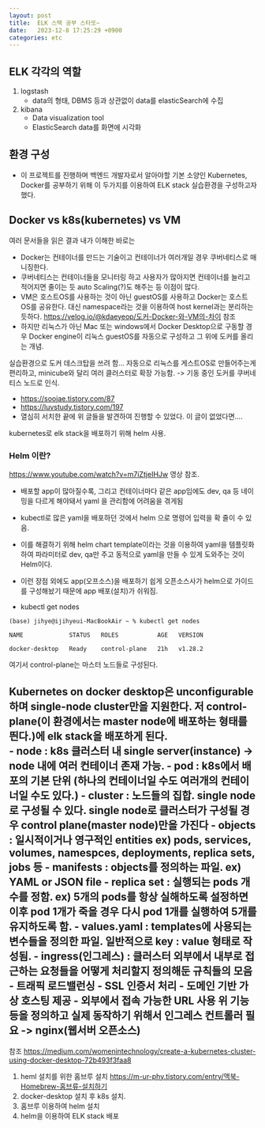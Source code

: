 ```yaml
---
layout: post
title:  ELK 스택 공부 스타또~
date:   2023-12-8 17:25:29 +0900
categories: etc
--- 
```


## ELK 각각의 역할
1) logstash
	- data의 형태, DBMS 등과 상관없이 data를 elasticSearch에 수집
2) kibana
	- Data visualization tool
	- ElasticSearch data를 화면에 시각화

## 환경 구성
- 이 프로젝트를 진행하며 백엔드 개발자로서 알아야할 기본 소양인 Kubernetes, Docker를 공부하기 위해 이 두가지를 이용하여 ELK stack 실습환경을 구성하고자 했다.

## Docker vs k8s(kubernetes) vs VM
여러 문서들을 읽은 결과 내가 이해한 바로는
- Docker는 컨테이너를 만드는 기술이고 컨테이너가 여러개일 경우 쿠버네티스로 매니징한다.
- 쿠버네티스는 컨테이너들을 모니터링 하고 사용자가 많아지면 컨테이너를 늘리고 적어지면 줄이는 듯 auto Scaling(?)도 해주는 등 이점이 많다.
- VM은 호스트OS를 사용하는 것이 아닌 guestOS를 사용하고 Docker는 호스트OS를 공유한다. 대신 namespace라는 것을 이용하여 host kernel과는 분리하는 듯하다. https://velog.io/@kdaeyeop/도커-Docker-와-VM의-차이 참조
- 하지만 리눅스가 아닌 Mac 또는 windows에서 Docker Desktop으로 구동할 경우 Docker engine이 리눅스 guestOS를 자동으로 구성하고 그 위에 도커를 올리는 개념.

실습환경으로 도커 데스크탑을 쓰려 함... 자동으로 리눅스를 게스트OS로 만들어주는게 편리하고, minicube와 달리 여러 클러스터로 확장 가능함.
-> 기동 중인 도커를 쿠버네티스 노드로 인식.

- https://soojae.tistory.com/87
- https://luvstudy.tistory.com/197
- 열심히 서치한 끝에 위 글들을 발견하여 진행할 수 있었다. 이 글이 없었다면....

kubernetes로 elk stack을 배포하기 위해 helm 사용.
### Helm 이란?
https://www.youtube.com/watch?v=m7iZtjeIHJw
영상 참조.
- 배포할 app이 많아질수록, 그리고 컨테이너마다 같은 app임에도 dev, qa 등 네이밍을 다르게 해야돼서 yaml 을 관리함에 어려움을 겪게됨
- kubectl로 많은 yaml을 배포하던 것에서 helm 으로 명령어 입력을 확 줄이 수 있음.
- 이를 해결하기 위해 helm chart template이라는 것을 이용하여 yaml을 템플릿화하여 파라미터로 dev, qa만 주고 동적으로 yaml을 만들 수 있게 도와주는 것이 Helm이다.
- 이런 장점 외에도 app(오프소스)을 배포하기 쉽게 오픈소스사가 helm으로 가이드를 구성해놨기 때문에 app 배포(설치)가 쉬워짐.

- kubectl get nodes
```
(base) jihye@ijihyeui-MacBookAir ~ % kubectl get nodes

NAME             STATUS   ROLES           AGE   VERSION

docker-desktop   Ready    control-plane   21h   v1.28.2
```
여기서 control-plane는 마스터 노드들로 구성된다.

Kubernetes on docker desktop은 unconfigurable하며 single-node cluster만을 지원한다.
저 control-plane(이 환경에서는 master node에 배포하는 형태를 띈다.)에 elk stack을 배포하게 된다. 	
	- node : k8s 클러스터 내 single server(instance)
		-> node 내에 여러 컨테이너 존재 가능.
	- pod : k8s에서 배포의 기본 단위 (하나의 컨테이너일 수도 여러개의 컨테이너일 수도 있다.)
	- cluster : 노드들의 집합. single node로 구성될 수 있다. single node로 클러스터가 구성될 경우 control plane(master node)만을 가진다
	- objects : 일시적이거나 영구적인 entities
		ex) pods, services, volumes, namespces, deployments, replica sets, jobs 등
	- manifests : objects를 정의하는 파일. 
		ex) YAML or JSON file
	- replica set : 실행되는 pods 개수를 정함.
		ex) 5개의 pods를 항상 실해하도록 설정하면 이후 pod  1개가 죽을 경우 다시 pod 1개를 실행하여 5개를 유지하도록 함.
	- values.yaml : templates에 사용되는 변수들을 정의한 파일. 일반적으로 key : value 형태로 작성됨.
	- ingress(인그레스) : 클러스터 외부에서 내부로 접근하는 요청들을 어떻게 처리할지 정의해둔 규칙들의 모음
		- 트래픽 로드밸런싱
		- SSL 인증서 처리
		- 도메인 기반 가상 호스팅 제공
		- 외부에서 접속 가능한 URL 사용
		위 기능 등을 정의하고 실제 동작하기 위해서 인그레스 컨트롤러 필요 -> nginx(웹서버 오픈소스)
- 
참조
https://medium.com/womenintechnology/create-a-kubernetes-cluster-using-docker-desktop-72b493f3faa8

1. heml 설치를 위한 홈브루 설치 
	https://m-ur-phy.tistory.com/entry/맥북-Homebrew-홈브류-설치하기
2. docker-desktop 설치 후 k8s 설치.
3. 홈브루 이용하여 helm 설치
4. helm을 이용하여 ELK stack 배포